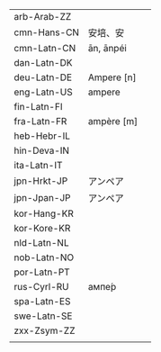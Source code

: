 | | | |
|-|-|-|
| arb-Arab-ZZ |  |  |
| cmn-Hans-CN | 安培、安 |  |
| cmn-Latn-CN | ān, ānpéi |  |
| dan-Latn-DK |  |  |
| deu-Latn-DE | Ampere [n] |  |
| eng-Latn-US | ampere |  |
| fin-Latn-FI |  |  |
| fra-Latn-FR | ampère [m] |  |
| heb-Hebr-IL |  |  |
| hin-Deva-IN |  |  |
| ita-Latn-IT |  |  |
| jpn-Hrkt-JP | アンペア |  |
| jpn-Jpan-JP | アンペア |  |
| kor-Hang-KR |  |  |
| kor-Kore-KR |  |  |
| nld-Latn-NL |  |  |
| nob-Latn-NO |  |  |
| por-Latn-PT |  |  |
| rus-Cyrl-RU | ампе́р |  |
| spa-Latn-ES |  |  |
| swe-Latn-SE |  |  |
| zxx-Zsym-ZZ |  |  |
|  |  |  |
